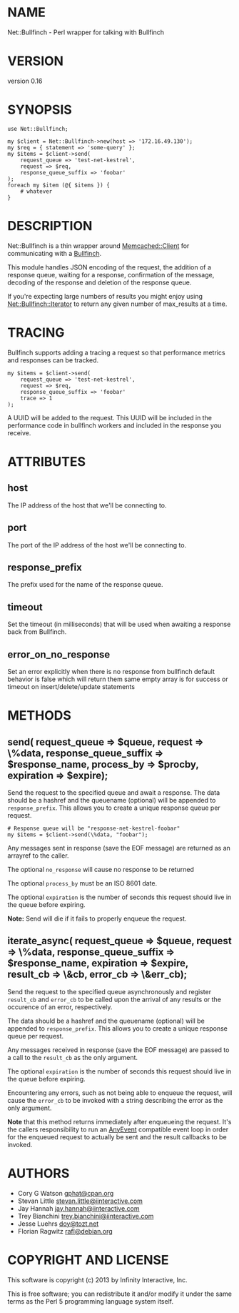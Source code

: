 # NAME

Net::Bullfinch - Perl wrapper for talking with Bullfinch

# VERSION

version 0.16

# SYNOPSIS

    use Net::Bullfinch;

    my $client = Net::Bullfinch->new(host => '172.16.49.130');
    my $req = { statement => 'some-query' };
    my $items = $client->send(
        request_queue => 'test-net-kestrel',
        request => $req,
        response_queue_suffix => 'foobar'
    );
    foreach my $item (@{ $items }) {
        # whatever
    }

# DESCRIPTION

Net::Bullfinch is a thin wrapper around [Memcached::Client](http://search.cpan.org/perldoc?Memcached::Client) for communicating with
a [Bullfinch](https://github.com/gphat/bullfinch/).

This module handles JSON encoding of the request, the addition of a response
queue, waiting for a response, confirmation of the message, decoding of the
response and deletion of the response queue.

If you're expecting large numbers of results you might enjoy using
[Net::Bullfinch::Iterator](http://search.cpan.org/perldoc?Net::Bullfinch::Iterator) to return any given number of max\_results at a time.

# TRACING

Bullfinch supports adding a tracing a request so that performance metrics
and responses can be tracked.

    my $items = $client->send(
        request_queue => 'test-net-kestrel',
        request => $req,
        response_queue_suffix => 'foobar'
        trace => 1
    );

A UUID will be added to the request.  This UUID will be included in the
performance code in bullfinch workers and included in the response you
receive.

# ATTRIBUTES

## host

The IP address of the host that we'll be connecting to.

## port

The port of the IP address of the host we'll be connecting to.

## response\_prefix

The prefix used for the name of the response queue.

## timeout

Set the timeout (in milliseconds) that will be used when awaiting a response
back from Bullfinch.

## error\_on\_no\_response

Set an error explicitly when there is no response from bullfinch default
behavior is false which will return them same empty array is for success or
timeout on insert/delete/update statements

# METHODS

## send( request\_queue => $queue, request => \\%data, response\_queue\_suffix => $response\_name, process\_by => $procby, expiration => $expire);

Send the request to the specified queue and await a response.  The data
should be a hashref and the queuename (optional) will be appended to
`response_prefix`.  This allows you to create a unique response queue per
request.

    # Response queue will be "response-net-kestrel-foobar"
    my $items = $client->send(\%data, "foobar");

Any messages sent in response (save the EOF message) are returned as an
arrayref to the caller.

The optional `no_response` will cause no response to be returned

The optional `process_by` must be an ISO 8601 date.

The optional `expiration` is the number of seconds this request should live
in the queue before expiring.

__Note:__ Send will die if it fails to properly enqueue the request.

## iterate\_async( request\_queue => $queue, request => \\%data, response\_queue\_suffix => $response\_name, expiration => $expire, result\_cb => \\&cb, error\_cb => \\&err\_cb);

Send the request to the specified queue asynchronously and register `result_cb`
and `error_cb` to be called upon the arrival of any results or the occurence of
an error, respectively.

The data should be a hashref and the queuename (optional) will be appended to
`response_prefix`.  This allows you to create a unique response queue per
request.

Any messages received in response (save the EOF message) are passed to a call to
the `result_cb` as the only argument.

The optional `expiration` is the number of seconds this request should live
in the queue before expiring.

Encountering any errors, such as not being able to enqueue the request, will
cause the `error_cb` to be invoked with a string describing the error as the
only argument.

__Note__ that this method returns immediately after enqueueing the request. It's
the callers responsibility to run an [AnyEvent](http://search.cpan.org/perldoc?AnyEvent) compatible event loop in order
for the enqueued request to actually be sent and the result callbacks to be
invoked.

# AUTHORS

- Cory G Watson <gphat@cpan.org>
- Stevan Little <stevan.little@iinteractive.com>
- Jay Hannah <jay.hannah@iinteractive.com>
- Trey Bianchini <trey.bianchini@iinteractive.com>
- Jesse Luehrs <doy@tozt.net>
- Florian Ragwitz <rafl@debian.org>

# COPYRIGHT AND LICENSE

This software is copyright (c) 2013 by Infinity Interactive, Inc.

This is free software; you can redistribute it and/or modify it under
the same terms as the Perl 5 programming language system itself.
